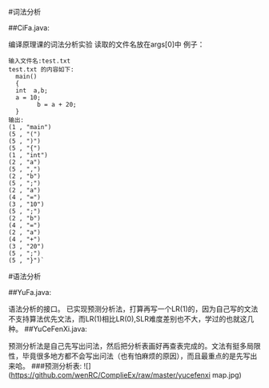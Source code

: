 #词法分析

##CiFa.java:

  编译原理课的词法分析实验
  读取的文件名放在args[0]中
  例子：
    
    输入文件名:test.txt
    test.txt 的内容如下:
      main()                                                                         
      {
      int  a,b;
      a = 10;
            b = a + 20;
      }
    输出:
    (1 , "main")
    (5 , "(")
    (5 , ")")
    (5 , "{")
    (1 , "int")
    (2 , "a")
    (5 , ",")
    (2 , "b")
    (5 , ";")
    (2 , "a")
    (4 , "=")
    (3 , "10")
    (5 , ";")
    (2 , "b")
    (4 , "=")
    (2 , "a")
    (4 , "+")
    (3 , "20")
    (5 , ";")
    (5 , "}")`
#语法分析

##YuFa.java:

  语法分析的接口。
  已实现预测分析法，打算再写一个LR(1)的，因为自己写的文法不支持算法优先文法，而LR(1)相比LR(0),SLR难度差别也不大，学过的也就这几种。
##YuCeFenXi.java:

  预测分析法是自己先写出问法，然后把分析表画好再查表完成的。文法有挺多局限性，毕竟很多地方都不会写出问法（也有怕麻烦的原因），而且最重点的是先写出来哈。
  ###预测分析表:
  ![](https://github.com/wenRC/ComplieEx/raw/master/yucefenxi map.jpg)
